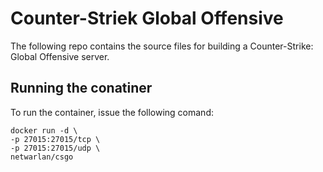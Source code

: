 Counter-Striek Global Offensive
===============================

The following repo contains the source files for building a Counter-Strike: Global Offensive server.

Running the conatiner
---------------------

To run the container, issue the following comand:
```
docker run -d \
-p 27015:27015/tcp \
-p 27015:27015/udp \
netwarlan/csgo
```